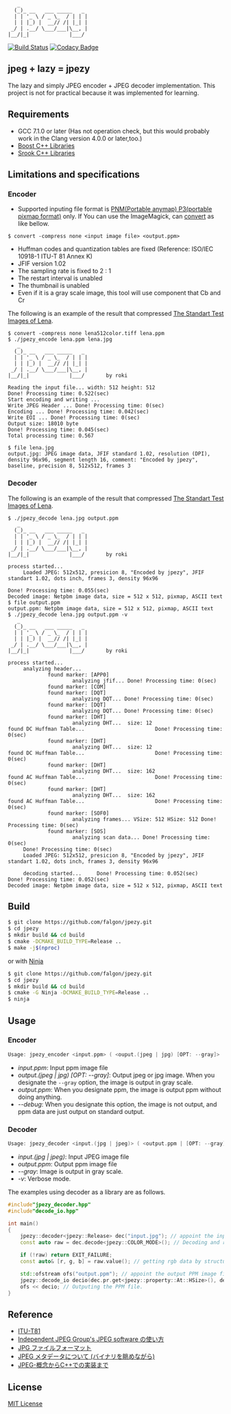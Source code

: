 ```
   _
  (_)_ __   ___ _____   _
  | | '_ \ / _ \_  / | | |
  | | |_) |  __// /| |_| |
 _/ | .__/ \___/___|\__, |
|__/|_|             |___/
```
[![Build Status](https://travis-ci.org/falgon/jpezy.svg?branch=master)](https://travis-ci.org/falgon/jpezy)
[![Codacy Badge](https://api.codacy.com/project/badge/Grade/ae48c146f92e4fb088116091727440ad)](https://www.codacy.com/app/falgon/jpezy?utm_source=github.com&amp;utm_medium=referral&amp;utm_content=falgon/jpezy&amp;utm_campaign=Badge_Grade)


## jpeg + lazy = jpezy

The lazy and simply JPEG encoder + JPEG decoder implementation. This project is not for practical because it was implemented for learning.

## Requirements

* GCC 7.1.0 or later (Has not operation check, but this would probably work in the Clang version 4.0.0 or later,too.)
* [Boost C++ Libraries](http://www.boost.org/)
* [Srook C++ Libraries](https://github.com/falgon/SrookCppLibraries)

## Limitations and specifications

### Encoder
* Supported inputing file format is [PNM(Portable anymap) P3(portable pixmap format)](https://en.wikipedia.org/wiki/Netpbm_format) only. If You can use the ImageMagick, can [convert](https://www.imagemagick.org/script/convert.php) as like bellow.
```
$ convert -compress none <input image file> <output.ppm>
```
* Huffman codes and quantization tables are fixed (Reference: ISO/IEC 10918-1 ITU-T 81 Annex K)
* JFIF version 1.02
* The sampling rate is fixed to 2 : 1
* The restart interval is unabled
* The thumbnail is unabled
* Even if it is a gray scale image, this tool will use component that Cb and Cr

The following is an example of the result that compressed [The Standart Test Images of Lena](http://www.ece.rice.edu/~wakin/images/).
```
$ convert -compress none lena512color.tiff lena.ppm
$ ./jpezy_encode lena.ppm lena.jpg
   _
  (_)_ __   ___ _____   _
  | | '_ \ / _ \_  / | | |
  | | |_) |  __// /| |_| |
 _/ | .__/ \___/___|\__, |
|__/|_|             |___/       by roki

Reading the input file... width: 512 height: 512
Done! Processing time: 0.522(sec)
Start encoding and writing ...
Write JPEG Header ... Done! Processing time: 0(sec)
Encoding ... Done! Processing time: 0.042(sec)
Write EOI ... Done! Processing time: 0(sec)
Output size: 18010 byte
Done! Processing time: 0.045(sec)
Total processing time: 0.567

$ file lena.jpg
output.jpg: JPEG image data, JFIF standard 1.02, resolution (DPI), density 96x96, segment length 16, comment: "Encoded by jpezy", baseline, precision 8, 512x512, frames 3
```

### Decoder
The following is an example of the result that compressed [The Standart Test Images of Lena](http://www.ece.rise.edu/~wakin/images).
```
$ ./jpezy_decode lena.jpg output.ppm
   _
  (_)_ __   ___ _____   _
  | | '_ \ / _ \_  / | | |
  | | |_) |  __// /| |_| |
 _/ | .__/ \___/___|\__, |
|__/|_|             |___/       by roki

process started...
     Loaded JPEG: 512x512, presicion 8, "Encoded by jpezy", JFIF standart 1.02, dots inch, frames 3, density 96x96

Done! Processing time: 0.055(sec)
Decoded image: Netpbm image data, size = 512 x 512, pixmap, ASCII text
$ file output.ppm
output.ppm: Netpbm image data, size = 512 x 512, pixmap, ASCII text
$ ./jpezy_decode lena.jpg output.ppm -v
   _
  (_)_ __   ___ _____   _
  | | '_ \ / _ \_  / | | |
  | | |_) |  __// /| |_| |
 _/ | .__/ \___/___|\__, |
|__/|_|             |___/       by roki

process started...
     analyzing header...
             found marker: [APP0]
                     analyzing jfif... Done! Processing time: 0(sec)
             found marker: [COM]
             found marker: [DQT]
                     analyzing DQT... Done! Processing time: 0(sec)
             found marker: [DQT]
                     analyzing DQT... Done! Processing time: 0(sec)
             found marker: [DHT]
                     analyzing DHT...  size: 12
found DC Huffman Table...                       Done! Processing time: 0(sec)
             found marker: [DHT]
                     analyzing DHT...  size: 12
found DC Huffman Table...                       Done! Processing time: 0(sec)
             found marker: [DHT]
                     analyzing DHT...  size: 162
found AC Huffman Table...                       Done! Processing time: 0(sec)
             found marker: [DHT]
                     analyzing DHT...  size: 162
found AC Huffman Table...                       Done! Processing time: 0(sec)
             found marker: [SOF0]
                     analyzing frames... VSize: 512 HSize: 512 Done! Processing time: 0(sec)
             found marker: [SOS]
                     analyzing scan data... Done! Processing time: 0(sec)
     Done! Processing time: 0(sec)
     Loaded JPEG: 512x512, presicion 8, "Encoded by jpezy", JFIF standart 1.02, dots inch, frames 3, density 96x96

     decoding started...     Done! Processing time: 0.052(sec)
Done! Processing time: 0.052(sec)
Decoded image: Netpbm image data, size = 512 x 512, pixmap, ASCII text
```

## Build
```sh
$ git clone https://github.com/falgon/jpezy.git
$ cd jpezy
$ mkdir build && cd build
$ cmake -DCMAKE_BUILD_TYPE=Release ..
$ make -j$(nproc)
```
or with [Ninja](https://ninja-build.org/)
```sh
$ git clone https://github.com/falgon/jpezy.git
$ cd jpezy
$ mkdir build && cd build
$ cmake -G Ninja -DCMAKE_BUILD_TYPE=Release ..
$ ninja
```

## Usage

### Encoder
```cpp
Usage: jpezy_encoder <input.ppm> ( <ouput.(jpeg | jpg) [OPT: --gray]> | <output.ppm> | --debug )
```
* <i>input.ppm</i>: Input ppm image file
* <i>output.(jpeg | jpg) [OPT: --gray]</i>: Output jpeg or jpg image. When you designate the `--gray` option, the image is output in gray scale.
* <i>output.ppm</i>: When you designate ppm, the image is output ppm without doing anything.
* <i>--debug</i>: When you designate this option, the image is not output, and ppm data are just output on standard output.

### Decoder
```cpp
Usage: jpezy_decoder <input.(jpg | jpeg)> ( <output.ppm | [OPT: --gray]> | -v )
```
* <i>input.(jpg | jpeg)</i>: Input JPEG image file
* <i>output.ppm</i>: Output ppm image file
* <i> --gray</i>: Image is output in gray scale.
* <i>-v</i>: Verbose mode.

The examples using decoder as a library are as follows.
```cpp
#include"jpezy_decoder.hpp"
#include"decode_io.hpp"

int main()
{
    jpezy::decoder<jpezy::Release> dec("input.jpg"); // appoint the input JPEG image file
    const auto raw = dec.decode<jpezy::COLOR_MODE>(); // Decoding and returning rgb raw data. This value wrapped optional.

    if (!raw) return EXIT_FAILURE;
    const auto& [r, g, b] = raw.value(); // getting rgb data by structure bindings. 

    std::ofstream ofs("output.ppm"); // appoint the output PPM image file.
    jpezy::decode_io decio(dec.pr.get<jpezy::property::At::HSize>(), dec.pr.get<jpezy::property::At::VSize>(), r, g, b); // passing data to helper that jpezy::decode_io
    ofs << decio; // Outputing the PPM file.
}
```

## Reference
* [ITU-T81](https://www.w3.org/Graphics/JPEG/itu-t81.pdf)
* [Independent JPEG Group's JPEG software の使い方](https://cetus.sakura.ne.jp/softlab/software2/jpeg6b_usage_j.html)
* [JPG ファイルフォーマット](http://www.setsuki.com/hsp/ext/jpg.htm)
* [JPEG メタデータについて (バイナリを眺めながら)](http://diary.awm.jp/~yoya/data/2015/10/16/JPEGMeta_rev3.pdf)
* [JPEG-概念からC++での実装まで](https://www.amazon.co.jp/JPEG%E2%80%95%E6%A6%82%E5%BF%B5%E3%81%8B%E3%82%89C-%E3%81%A7%E3%81%AE%E5%AE%9F%E8%A3%85%E3%81%BE%E3%81%A7-%E6%A9%8B%E6%9C%AC-%E6%99%8B%E4%B9%8B%E4%BB%8B/dp/4797330457)

## License
[MIT License](https://github.com/falgon/jpezy/blob/master/LICENSE)
